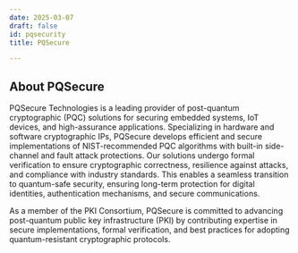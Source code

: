 ```yaml
---
date: 2025-03-07
draft: false
id: pqsecurity
title: PQSecure

---
```


## About PQSecure

PQSecure Technologies is a leading provider of post-quantum cryptographic (PQC) solutions for securing embedded systems, IoT devices, and high-assurance applications. Specializing in hardware and software cryptographic IPs, PQSecure develops efficient and secure implementations of NIST-recommended PQC algorithms with built-in side-channel and fault attack protections. Our solutions undergo formal verification to ensure cryptographic correctness, resilience against attacks, and compliance with industry standards. This enables a seamless transition to quantum-safe security, ensuring long-term protection for digital identities, authentication mechanisms, and secure communications.

As a member of the PKI Consortium, PQSecure is committed to advancing post-quantum public key infrastructure (PKI) by contributing expertise in secure implementations, formal verification, and best practices for adopting quantum-resistant cryptographic protocols.
